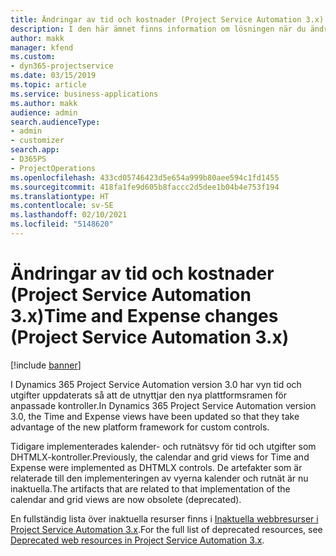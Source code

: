 ```yaml
---
title: Ändringar av tid och kostnader (Project Service Automation 3.x)
description: I den här ämnet finns information om lösningen när du ändrar tid och pengar.
author: makk
manager: kfend
ms.custom:
- dyn365-projectservice
ms.date: 03/15/2019
ms.topic: article
ms.service: business-applications
ms.author: makk
audience: admin
search.audienceType:
- admin
- customizer
search.app:
- D365PS
- ProjectOperations
ms.openlocfilehash: 433cd05746423d5e654a999b80aee594c1fd1455
ms.sourcegitcommit: 418fa1fe9d605b8faccc2d5dee1b04b4e753f194
ms.translationtype: HT
ms.contentlocale: sv-SE
ms.lasthandoff: 02/10/2021
ms.locfileid: "5148620"
---
```

# <a name="time-and-expense-changes-project-service-automation-3x"></a><span data-ttu-id="c71f9-103">Ändringar av tid och kostnader (Project Service Automation 3.x)</span><span class="sxs-lookup"><span data-stu-id="c71f9-103">Time and Expense changes (Project Service Automation 3.x)</span></span>

[!include [banner](../../includes/psa-now-project-operations.md)]

<span data-ttu-id="c71f9-104">I Dynamics 365 Project Service Automation version 3.0 har vyn tid och utgifter uppdaterats så att de utnyttjar den nya plattformsramen för anpassade kontroller.</span><span class="sxs-lookup"><span data-stu-id="c71f9-104">In Dynamics 365 Project Service Automation version 3.0, the Time and Expense views have been updated so that they take advantage of the new platform framework for custom controls.</span></span>

<span data-ttu-id="c71f9-105">Tidigare implementerades kalender- och rutnätsvy för tid och utgifter som DHTMLX-kontroller.</span><span class="sxs-lookup"><span data-stu-id="c71f9-105">Previously, the calendar and grid views for Time and Expense were implemented as DHTMLX controls.</span></span> <span data-ttu-id="c71f9-106">De artefakter som är relaterade till den implementeringen av vyerna kalender och rutnät är nu inaktuella.</span><span class="sxs-lookup"><span data-stu-id="c71f9-106">The artifacts that are related to that implementation of the calendar and grid views are now obsolete (deprecated).</span></span>

<span data-ttu-id="c71f9-107">En fullständig lista över inaktuella resurser finns i [Inaktuella webbresurser i Project Service Automation 3.x](web-resources-deprecated-v3.x.md).</span><span class="sxs-lookup"><span data-stu-id="c71f9-107">For the full list of deprecated resources, see [Deprecated web resources in Project Service Automation 3.x](web-resources-deprecated-v3.x.md).</span></span>
